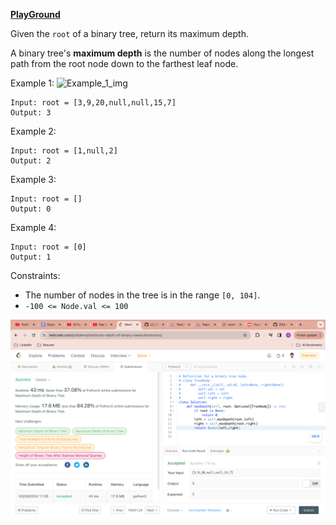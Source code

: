 **[PlayGround](https://leetcode.com/problems/maximum-depth-of-binary-tree/)**

Given the `root` of a binary tree, return its maximum depth.

A binary tree's **maximum depth** is the number of nodes along the longest path from the root node down to the farthest leaf node.

Example 1:
![Example_1_img](https://assets.leetcode.com/uploads/2020/11/26/tmp-tree.jpg)
```
Input: root = [3,9,20,null,null,15,7]
Output: 3
```
Example 2:
```
Input: root = [1,null,2]
Output: 2
```
Example 3:
```
Input: root = []
Output: 0
```
Example 4:
```
Input: root = [0]
Output: 1
``` 

Constraints:
- The number of nodes in the tree is in the range `[0, 104]`.
- `-100 <= Node.val <= 100`


<p align="center"> 
 <img src="/submissionImages/LC_104_Maximum_Depth_of_Binary_Tree.png" align="center" height=""></img>
 
</p>